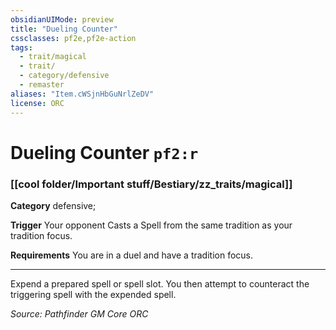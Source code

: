 ```yaml
---
obsidianUIMode: preview
title: "Dueling Counter"
cssclasses: pf2e,pf2e-action
tags:
  - trait/magical
  - trait/
  - category/defensive
  - remaster
aliases: "Item.cWSjnHbGuNrlZeDV"
license: ORC
---
```

# Dueling Counter `pf2:r`

### [[cool folder/Important stuff/Bestiary/zz_traits/magical]]

**Category** defensive; 




**Trigger** Your opponent Casts a Spell from the same tradition as your tradition focus.

**Requirements** You are in a duel and have a tradition focus.

* * *

Expend a prepared spell or spell slot. You then attempt to counteract the triggering spell with the expended spell.

*Source: Pathfinder GM Core*
*ORC*